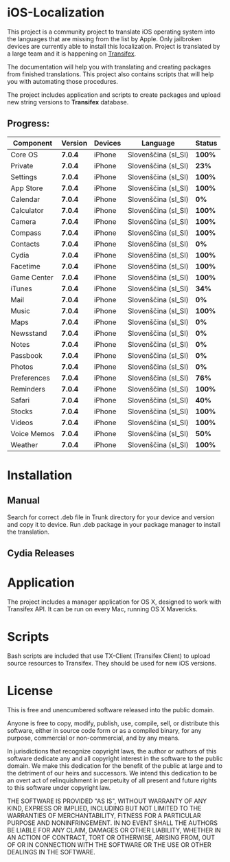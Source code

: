 iOS-Localization
================

This project is a community project to translate iOS operating system into the languages that are missing from the list by Apple. Only jailbroken devices are currently able to install this localization. Project is translated by a large team and it is happening on [Transifex](https://www.transifex.com/projects/p/apple-ios/).

The documentation will help you with translating and creating packages from finished translations. This project also contains scripts that will help you with automating those procedures.

The project includes application and scripts to create packages and upload new string versions to **Transifex** database.

Progress:
----------------

| Component     |  Version      |  Devices      |  Language     |  Status       |
| ------------- | ------------- | ------------- | ------------- | ------------- |
| Core OS       | **7.0.4**     | iPhone        | Slovenščina (sl_SI)  | **100%**      |
| Private       | **7.0.4**     | iPhone        | Slovenščina (sl_SI)  | **23%**       |
| Settings      | **7.0.4**     | iPhone        | Slovenščina (sl_SI)  | **100%**      |
| App Store     | **7.0.4**     | iPhone        | Slovenščina (sl_SI)  | **100%**      |
| Calendar      | **7.0.4**     | iPhone        | Slovenščina (sl_SI)  | **0%**        |
| Calculator    | **7.0.4**     | iPhone        | Slovenščina (sl_SI)  | **100%**      |
| Camera        | **7.0.4**     | iPhone        | Slovenščina (sl_SI)  | **100%**      |
| Compass       | **7.0.4**     | iPhone        | Slovenščina (sl_SI)  | **100%**      |
| Contacts      | **7.0.4**     | iPhone        | Slovenščina (sl_SI)  | **0%**        |
| Cydia         | **7.0.4**     | iPhone        | Slovenščina (sl_SI)  | **100%**      |
| Facetime      | **7.0.4**     | iPhone        | Slovenščina (sl_SI)  | **100%**      |
| Game Center   | **7.0.4**     | iPhone        | Slovenščina (sl_SI)  | **100%**      |
| iTunes        | **7.0.4**     | iPhone        | Slovenščina (sl_SI)  | **34%**        |
| Mail          | **7.0.4**     | iPhone        | Slovenščina (sl_SI)  | **0%**        |
| Music         | **7.0.4**     | iPhone        | Slovenščina (sl_SI)  | **100%**      |
| Maps          | **7.0.4**     | iPhone        | Slovenščina (sl_SI)  | **0%**        |
| Newsstand     | **7.0.4**     | iPhone        | Slovenščina (sl_SI)  | **0%**        |
| Notes         | **7.0.4**     | iPhone        | Slovenščina (sl_SI)  | **0%**        |
| Passbook      | **7.0.4**     | iPhone        | Slovenščina (sl_SI)  | **0%**        |
| Photos        | **7.0.4**     | iPhone        | Slovenščina (sl_SI)  | **0%**        |
| Preferences   | **7.0.4**     | iPhone        | Slovenščina (sl_SI)  | **76%**       |
| Reminders     | **7.0.4**     | iPhone        | Slovenščina (sl_SI)  | **100%**      |
| Safari        | **7.0.4**     | iPhone        | Slovenščina (sl_SI)  | **40%**       |
| Stocks        | **7.0.4**     | iPhone        | Slovenščina (sl_SI)  | **100%**      |
| Videos        | **7.0.4**     | iPhone        | Slovenščina (sl_SI)  | **100%**      |
| Voice Memos   | **7.0.4**     | iPhone        | Slovenščina (sl_SI)  | **50%**       |
| Weather       | **7.0.4**     | iPhone        | Slovenščina (sl_SI)  | **100%**      |


Installation
================

Manual
----------------
Search for correct .deb file in Trunk directory for your device and version and copy it to device. Run .deb package in your package manager to install the translation.

Cydia Releases
----------------

Application
================
The project includes a manager application for OS X, designed to work with Transifex API. It can be run on every Mac, running OS X Mavericks.

Scripts
================
Bash scripts are included that use TX-Client (Transifex Client) to upload source resources to Transifex. They should be used for new iOS versions.

License
================
This is free and unencumbered software released into the public domain.

Anyone is free to copy, modify, publish, use, compile, sell, or
distribute this software, either in source code form or as a compiled
binary, for any purpose, commercial or non-commercial, and by any
means.

In jurisdictions that recognize copyright laws, the author or authors
of this software dedicate any and all copyright interest in the
software to the public domain. We make this dedication for the benefit
of the public at large and to the detriment of our heirs and
successors. We intend this dedication to be an overt act of
relinquishment in perpetuity of all present and future rights to this
software under copyright law.

THE SOFTWARE IS PROVIDED "AS IS", WITHOUT WARRANTY OF ANY KIND,
EXPRESS OR IMPLIED, INCLUDING BUT NOT LIMITED TO THE WARRANTIES OF
MERCHANTABILITY, FITNESS FOR A PARTICULAR PURPOSE AND NONINFRINGEMENT.
IN NO EVENT SHALL THE AUTHORS BE LIABLE FOR ANY CLAIM, DAMAGES OR
OTHER LIABILITY, WHETHER IN AN ACTION OF CONTRACT, TORT OR OTHERWISE,
ARISING FROM, OUT OF OR IN CONNECTION WITH THE SOFTWARE OR THE USE OR
OTHER DEALINGS IN THE SOFTWARE.
